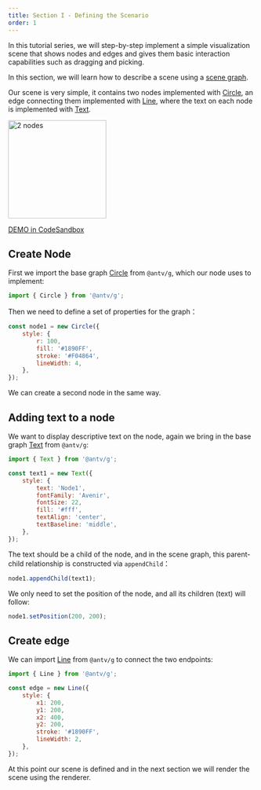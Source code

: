 ```yaml
---
title: Section I - Defining the Scenario
order: 1
---
```


In this tutorial series, we will step-by-step implement a simple visualization scene that shows nodes and edges and gives them basic interaction capabilities such as dragging and picking.

In this section, we will learn how to describe a scene using a [scene graph](/guide/diving-deeper/scenegraph).

Our scene is very simple, it contains two nodes implemented with [Circle](/api/basic/circle), an edge connecting them implemented with [Line](/api/basic/line), where the text on each node is implemented with [Text](/api/basic/text).

<img src="https://gw.alipayobjects.com/mdn/rms_6ae20b/afts/img/A*5irUQKZPTVoAAAAAAAAAAAAAARQnAQ" width="200" alt="2 nodes">

[DEMO in CodeSandbox](https://codesandbox.io/s/ru-men-jiao-cheng-qs3zn?file=/index.js)

## Create Node

First we import the base graph [Circle](/api/basic/circle) from `@antv/g`, which our node uses to implement:

```javascript
import { Circle } from '@antv/g';
```

Then we need to define a set of properties for the graph：

```javascript
const node1 = new Circle({
    style: {
        r: 100,
        fill: '#1890FF',
        stroke: '#F04864',
        lineWidth: 4,
    },
});
```

We can create a second node in the same way.

## Adding text to a node

We want to display descriptive text on the node, again we bring in the base graph [Text](/api/basic/text) from `@antv/g`:

```javascript
import { Text } from '@antv/g';

const text1 = new Text({
    style: {
        text: 'Node1',
        fontFamily: 'Avenir',
        fontSize: 22,
        fill: '#fff',
        textAlign: 'center',
        textBaseline: 'middle',
    },
});
```

The text should be a child of the node, and in the scene graph, this parent-child relationship is constructed via `appendChild`：

```javascript
node1.appendChild(text1);
```

We only need to set the position of the node, and all its children (text) will follow:

```javascript
node1.setPosition(200, 200);
```

## Create edge

We can import [Line](/api/basic/line) from `@antv/g` to connect the two endpoints:

```javascript
import { Line } from '@antv/g';

const edge = new Line({
    style: {
        x1: 200,
        y1: 200,
        x2: 400,
        y2: 200,
        stroke: '#1890FF',
        lineWidth: 2,
    },
});
```

At this point our scene is defined and in the next section we will render the scene using the renderer.

